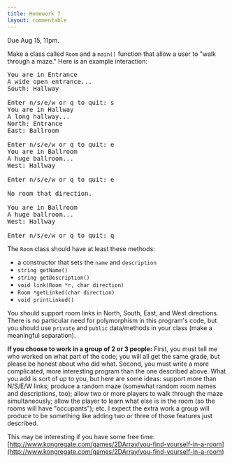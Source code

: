 ```yaml
---
title: Homework 7
layout: commentable
---
```


Due Aug 15, 11pm.

Make a class called `Room` and a `main()` function that allow a user to "walk
through a maze." Here is an example interaction:

<pre>
You are in Entrance
A wide open entrance...
South: Hallway

Enter n/s/e/w or q to quit: s
You are in Hallway
A long hallway...
North: Entrance
East: Ballroom

Enter n/s/e/w or q to quit: e
You are in Ballroom
A huge ballroom...
West: Hallway

Enter n/s/e/w or q to quit: e

No room that direction.

You are in Ballroom
A huge ballroom...
West: Hallway

Enter n/s/e/w or q to quit: q
</pre>

The `Room` class should have at least these methods:

* a constructor that sets the `name` and `description`
* `string getName()`
* `string getDescription()`
* `void link(Room *r, char direction)`
* `Room *getLinked(char direction)`
* `void printLinked()`

You should support room links in North, South, East, and West directions. There
is no particular need for polymorphism in this program's code, but you should
use `private` and `public` data/methods in your class (make a meaningful
separation).

**If you choose to work in a group of 2 or 3 people:** First, you must tell me
who worked on what part of the code; you will all get the same grade, but
please be honest about who did what. Second, you must write a more complicated,
more interesting program than the one described above. What you add is sort of
up to you, but here are some ideas: support more than N/S/E/W links; produce a
random maze (somewhat random room names and descriptions, too); allow two or
more players to walk through the maze simultaneously; allow the player to learn
what else is in the room (so the rooms will have "occupants"); etc. I expect
the extra work a group will produce to be something like adding two or three of
those features just described.

This may be interesting if you have some free time:
[http://www.kongregate.com/games/2DArray/you-find-yourself-in-a-room](http://www.kongregate.com/games/2DArray/you-find-yourself-in-a-room)

